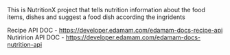 This is NutritionX project that tells nutrition information about the food items, dishes and suggest a food dish according the ingridents 

Recipe API DOC - https://developer.edamam.com/edamam-docs-recipe-api
Nutiririon API DOC - https://developer.edamam.com/edamam-docs-nutrition-api

